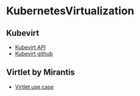 # KubernetesVirtualization

## Kubevirt
 - [Kubevirt API](https://kubevirt.io/user-guide/docs/latest/creating-virtual-machines/intro.html)
 - [Kubevirt github](https://github.com/kubevirt/kubevirt)


## Virtlet by Mirantis 
 - [Virtlet use case](https://www.mirantis.com/blog/virtlet-run-vms-as-kubernetes-pods/)
